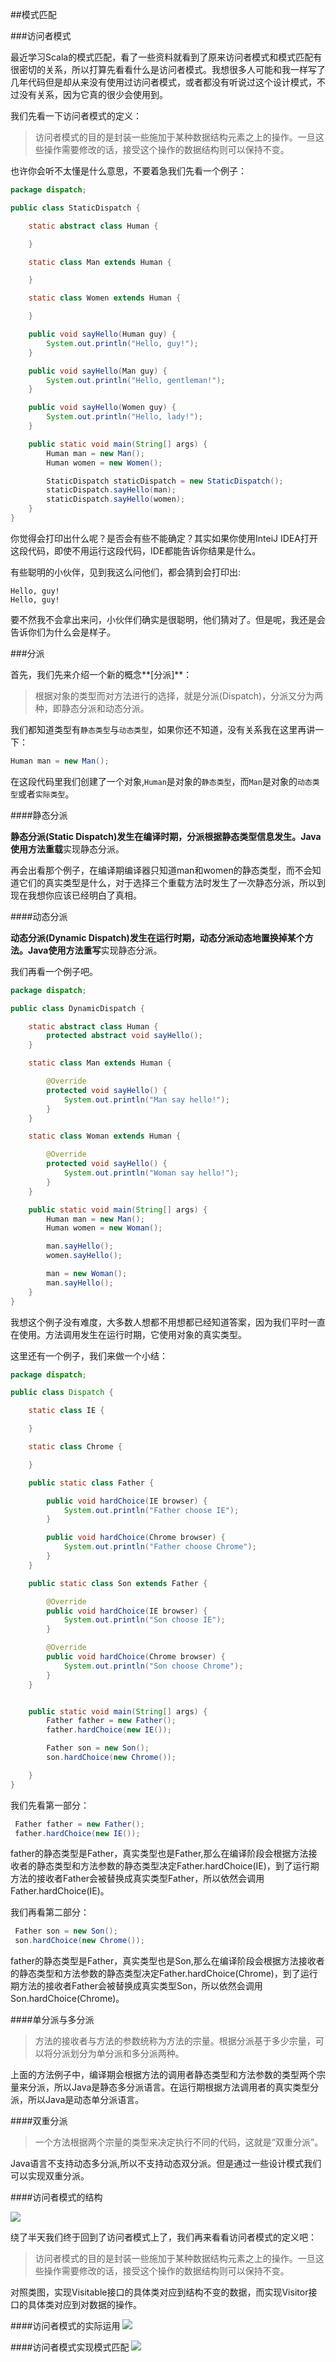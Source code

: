 ##模式匹配

###访问者模式

最近学习Scala的模式匹配，看了一些资料就看到了原来访问者模式和模式匹配有很密切的关系，所以打算先看看什么是访问者模式。我想很多人可能和我一样写了几年代码但是却从来没有使用过访问者模式，或者都没有听说过这个设计模式，不过没有关系，因为它真的很少会使用到。

我们先看一下访问者模式的定义：

>访问者模式的目的是封装一些施加于某种数据结构元素之上的操作。一旦这些操作需要修改的话，接受这个操作的数据结构则可以保持不变。

也许你会听不太懂是什么意思，不要着急我们先看一个例子：

```java
package dispatch;

public class StaticDispatch {

    static abstract class Human {

    }

    static class Man extends Human {

    }

    static class Women extends Human {

    }

    public void sayHello(Human guy) {
        System.out.println("Hello, guy!");
    }

    public void sayHello(Man guy) {
        System.out.println("Hello, gentleman!");
    }

    public void sayHello(Women guy) {
        System.out.println("Hello, lady!");
    }

    public static void main(String[] args) {
        Human man = new Man();
        Human women = new Women();

        StaticDispatch staticDispatch = new StaticDispatch();
        staticDispatch.sayHello(man);
        staticDispatch.sayHello(women);
    }
}

```

你觉得会打印出什么呢？是否会有些不能确定？其实如果你使用InteiJ IDEA打开这段代码，即使不用运行这段代码，IDE都能告诉你结果是什么。

有些聪明的小伙伴，见到我这么问他们，都会猜到会打印出:

```
Hello, guy!
Hello, guy!
```
 
要不然我不会拿出来问，小伙伴们确实是很聪明，他们猜对了。但是呢，我还是会告诉你们为什么会是样子。

###分派

首先，我们先来介绍一个新的概念**[分派]**：

>根据对象的类型而对方法进行的选择，就是分派(Dispatch)，分派又分为两种，即静态分派和动态分派。


我们都知道类型有`静态类型`与`动态类型`，如果你还不知道，没有关系我在这里再讲一下：

```java
Human man = new Man();
```

在这段代码里我们创建了一个对象,`Human`是对象的`静态类型`，而`Man`是对象的`动态类型`或者`实际类型`。

####静态分派

**静态分派(Static Dispatch)**发生在编译时期，分派根据静态类型信息发生。Java使用**方法重载**实现静态分派。

再会出看那个例子，在编译期编译器只知道man和women的静态类型，而不会知道它们的真实类型是什么，对于选择三个重载方法时发生了一次静态分派，所以到现在我想你应该已经明白了真相。

####动态分派

**动态分派(Dynamic Dispatch)**发生在运行时期，动态分派动态地置换掉某个方法。Java使用**方法重写**实现静态分派。

我们再看一个例子吧。

```java
package dispatch;

public class DynamicDispatch {

    static abstract class Human {
        protected abstract void sayHello();
    }

    static class Man extends Human {

        @Override
        protected void sayHello() {
            System.out.println("Man say hello!");
        }
    }

    static class Woman extends Human {

        @Override
        protected void sayHello() {
            System.out.println("Woman say hello!");
        }
    }

    public static void main(String[] args) {
        Human man = new Man();
        Human women = new Woman();

        man.sayHello();
        women.sayHello();

        man = new Woman();
        man.sayHello();
    }
}

```
我想这个例子没有难度，大多数人想都不用想都已经知道答案，因为我们平时一直在使用。方法调用发生在运行时期，它使用对象的真实类型。

这里还有一个例子，我们来做一个小结：

```java
package dispatch;

public class Dispatch {

    static class IE {

    }

    static class Chrome {

    }

    public static class Father {

        public void hardChoice(IE browser) {
            System.out.println("Father choose IE");
        }

        public void hardChoice(Chrome browser) {
            System.out.println("Father choose Chrome");
        }
    }

    public static class Son extends Father {

        @Override
        public void hardChoice(IE browser) {
            System.out.println("Son choose IE");
        }

        @Override
        public void hardChoice(Chrome browser) {
            System.out.println("Son choose Chrome");
        }
    }


    public static void main(String[] args) {
        Father father = new Father();
        father.hardChoice(new IE());

        Father son = new Son();
        son.hardChoice(new Chrome());

    }
}
```

我们先看第一部分：

```java
 Father father = new Father();
 father.hardChoice(new IE());
```

father的静态类型是Father，真实类型也是Father,那么在编译阶段会根据方法接收者的静态类型和方法参数的静态类型决定Father.hardChoice(IE)，到了运行期方法的接收者Father会被替换成真实类型Father，所以依然会调用Father.hardChoice(IE)。

我们再看第二部分：
```java
 Father son = new Son();
 son.hardChoice(new Chrome());
```
father的静态类型是Father，真实类型也是Son,那么在编译阶段会根据方法接收者的静态类型和方法参数的静态类型决定Father.hardChoice(Chrome)，到了运行期方法的接收者Father会被替换成真实类型Son，所以依然会调用Son.hardChoice(Chrome)。

####单分派与多分派

>方法的接收者与方法的参数统称为方法的宗量。根据分派基于多少宗量，可以将分派划分为单分派和多分派两种。

上面的方法例子中，编译期会根据方法的调用者静态类型和方法参数的类型两个宗量来分派，所以Java是静态多分派语言。在运行期根据方法调用者的真实类型分派，所以Java是动态单分派语言。

####双重分派

>一个方法根据两个宗量的类型来决定执行不同的代码，这就是“双重分派”。

Java语言不支持动态多分派,所以不支持动态双分派。但是通过一些设计模式我们可以实现双重分派。

####访问者模式的结构

![](https://raw.githubusercontent.com/hongyuanlei/pattern-match/master/image/visitor-pattern-structure.jpeg)

绕了半天我们终于回到了访问者模式上了，我们再来看看访问者模式的定义吧：

>访问者模式的目的是封装一些施加于某种数据结构元素之上的操作。一旦这些操作需要修改的话，接受这个操作的数据结构则可以保持不变。

对照类图，实现Visitable接口的具体类对应到结构不变的数据，而实现Visitor接口的具体类对应到对数据的操作。

####访问者模式的实际运用
![](https://raw.githubusercontent.com/hongyuanlei/pattern-match/master/image/visitor-pattern-dom4j.jpg)

####访问者模式实现模式匹配
![](https://raw.githubusercontent.com/hongyuanlei/pattern-match/master/image/visitor-pattern-matcher.jpg)

